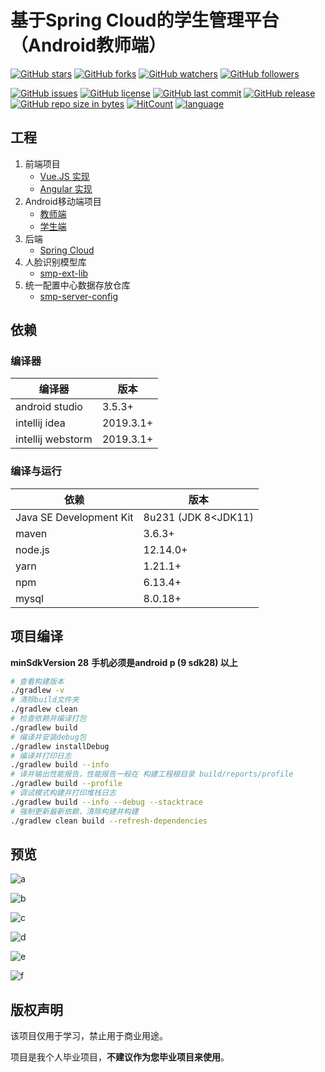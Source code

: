 # 基于Spring Cloud的学生管理平台（Android教师端）

[![GitHub stars](https://img.shields.io/github/stars/itning/smp-android-teacher.svg?style=social&label=Stars)](https://github.com/itning/smp-android-teacher/stargazers)
[![GitHub forks](https://img.shields.io/github/forks/itning/smp-android-teacher.svg?style=social&label=Fork)](https://github.com/itning/smp-android-teacher/network/members)
[![GitHub watchers](https://img.shields.io/github/watchers/itning/smp-android-teacher.svg?style=social&label=Watch)](https://github.com/itning/smp-android-teacher/watchers)
[![GitHub followers](https://img.shields.io/github/followers/itning.svg?style=social&label=Follow)](https://github.com/itning?tab=followers)

[![GitHub issues](https://img.shields.io/github/issues/itning/smp-android-teacher.svg)](https://github.com/itning/smp-android-teacher/issues)
[![GitHub license](https://img.shields.io/github/license/itning/smp-android-teacher.svg)](https://github.com/itning/smp-android-teacher/blob/master/LICENSE)
[![GitHub last commit](https://img.shields.io/github/last-commit/itning/smp-android-teacher.svg)](https://github.com/itning/smp-android-teacher/commits)
[![GitHub release](https://img.shields.io/github/release/itning/smp-android-teacher.svg)](https://github.com/itning/smp-android-teacher/releases)
[![GitHub repo size in bytes](https://img.shields.io/github/repo-size/itning/smp-android-teacher.svg)](https://github.com/itning/smp-android-teacher)
[![HitCount](http://hits.dwyl.io/itning/smp-android-teacher.svg)](http://hits.dwyl.io/itning/smp-android-teacher)
[![language](https://img.shields.io/badge/language-JAVA-green.svg)](https://github.com/itning/smp-android-teacher)

## 工程

1. 前端项目
   - [Vue.JS 实现](https://github.com/itning/smp-client)
   - [Angular 实现](https://github.com/itning/smp-client-angular)
2. Android移动端项目
   - [教师端](https://github.com/itning/smp-android-teacher)
   - [学生端](https://github.com/itning/smp-android)
3. 后端
   - [Spring Cloud](https://github.com/itning/smp-server)
4. 人脸识别模型库
   - [smp-ext-lib](https://gitee.com/itning/smp-ext-lib)
5. 统一配置中心数据存放仓库
   - [smp-server-config](https://gitee.com/itning/smp-server-config)

## 依赖

### 编译器

| 编译器            | 版本      |
| ----------------- | --------- |
| android studio    | 3.5.3+    |
| intellij idea     | 2019.3.1+ |
| intellij webstorm | 2019.3.1+ |

### 编译与运行

| 依赖                    | 版本                |
| ----------------------- | ------------------- |
| Java SE Development Kit | 8u231 (JDK 8<JDK11) |
| maven                   | 3.6.3+              |
| node.js                 | 12.14.0+            |
| yarn                    | 1.21.1+             |
| npm                     | 6.13.4+             |
| mysql                   | 8.0.18+             |

## 项目编译

**minSdkVersion 28**
**手机必须是android p (9 sdk28) 以上**

```bash
# 查看构建版本
./gradlew -v
# 清除build文件夹
./gradlew clean
# 检查依赖并编译打包
./gradlew build
# 编译并安装debug包
./gradlew installDebug
# 编译并打印日志
./gradlew build --info
# 译并输出性能报告，性能报告一般在 构建工程根目录 build/reports/profile
./gradlew build --profile
# 调试模式构建并打印堆栈日志
./gradlew build --info --debug --stacktrace
# 强制更新最新依赖，清除构建并构建
./gradlew clean build --refresh-dependencies
```

## 预览

![a](https://raw.githubusercontent.com/itning/smp-android-teacher/master/pic/a.jpg)

![b](https://raw.githubusercontent.com/itning/smp-android-teacher/master/pic/b.jpg)

![c](https://raw.githubusercontent.com/itning/smp-android-teacher/master/pic/c.jpg)

![d](https://raw.githubusercontent.com/itning/smp-android-teacher/master/pic/d.jpg)

![e](https://raw.githubusercontent.com/itning/smp-android-teacher/master/pic/e.jpg)

![f](https://raw.githubusercontent.com/itning/smp-android-teacher/master/pic/f.jpg)

## 版权声明

该项目仅用于学习，禁止用于商业用途。

项目是我个人毕业项目，**不建议作为您毕业项目来使用**。